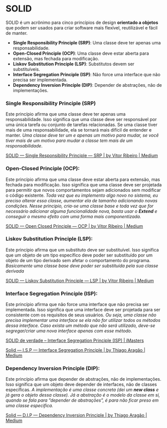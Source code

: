 # SOLID

SOLID é um acrônimo para cinco princípios de design **orientado a objetos** que podem ser usados para criar software mais flexível, reutilizável e fácil de manter.


- **Single Responsibility Principle (SRP)**: Uma classe deve ter apenas uma responsabilidade.
- **Open-Closed Principle (OCP)**: Uma classe deve estar aberta para extensão, mas fechada para modificação.
- **Liskov Substitution Principle (LSP)**: Substitutos devem ser substituíveis.
- **Interface Segregation Principle (ISP)**: Não force uma interface que não precisa ser implementada.
- **Dependency Inversion Principle (DIP)**: Depender de abstrações, não de implementações.

### **Single Responsibility Principle (SRP)**

Este princípio afirma que uma classe deve ter apenas uma responsabilidade. Isso significa que uma classe deve ser responsável por uma única tarefa ou conjunto de tarefas relacionadas. Se uma classe tiver mais de uma responsabilidade, ela se tornará mais difícil de entender e manter. *Uma classe deve ter um e apenas um motivo para mudar, se você tiver mais de um motivo para mudar a classe tem mais de um responsabilidade*. 

[SOLID — Single Responsibility Principle — SRP | by Vitor Ribeiro | Medium](https://vitorhpribeiro.medium.com/solid-single-responsibility-principle-srp-27d74ece8195)

### **Open-Closed Principle (OCP)**:

Este princípio afirma que uma classe deve estar aberta para extensão, mas fechada para modificação. Isso significa que uma classe deve ser projetada para permitir que novos comportamentos sejam adicionados sem modificar o código existente. *Toda vez que eu implemento algo novo no sistema, eu preciso alterar essa classe, aumentar ela de tamanho adicionando novas condições. Nesse principio, cria-se uma classe base e toda vez que for necessário adicionar alguma funcionalidade nova, basta usar o **Extend** e conseguir o mesmo efeito com uma forma mais componentizada.*

[SOLID — Open Closed Principle — OCP | by Vitor Ribeiro | Medium](https://vitorhpribeiro.medium.com/solid-open-closed-principle-ocp-e077041c5927)

### **Liskov Substitution Principle (LSP)**:

Este princípio afirma que um substituto deve ser substituível. Isso significa que um objeto de um tipo específico deve poder ser substituído por um objeto de um tipo derivado sem afetar o comportamento do programa. *Basicamente* u*ma classe base deve poder ser substituída pela sua classe derivada*

[SOLID — Liskov Substitution Principle — LSP | by Vitor Ribeiro | Medium](https://vitorhpribeiro.medium.com/solid-liskov-substitution-principle-lsp-ef29811ccf8c)

### **Interface Segregation Principle (ISP)**:

Este princípio afirma que não force uma interface que não precisa ser implementada. Isso significa que uma interface deve ser projetada para ser consistente com os requisitos de seus usuários. *Ou seja, uma classe não precisa implementar uma interface se ela não for utilizar todos os métodos dessa interface. Caso exista um método que não será utilizado, deve-se segregar/criar uma nova interface apenas com esse método.*

[SOLID de verdade – Interface Segregation Principle (ISP) | iMasters](https://imasters.com.br/arquitetura-da-informacao/solid-de-verdade-interface-segregation-principle-isp)

[Solid — I.S.P — Interface Segregation Principle | by Thiago Aragão | Medium](https://medium.com/@tbaragao/solid-i-s-p-interface-segregation-principle-c0b25d7dccf9)

### **Dependency Inversion Principle (DIP):**

Este princípio afirma que depender de abstrações, não de implementações. Isso significa que um objeto deve depender de interfaces, não de classes específicas. *A implementação é uma classe concreta (dei um **new class** e já gera o objeto dessa classe). Já a abstração é o modelo da classe em si, quando se fala para ”depender de abstrações”, é para não ficar preso em uma classe especifica.*

[Solid — D.I.P — Dependency Inversion Principle | by Thiago Aragão | Medium](https://medium.com/@tbaragao/solid-d-i-p-dependency-inversion-principle-e87527f8d0be)